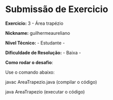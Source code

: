 # Submissão de Exercicio

**Exercicio:** 3 - Área trapézio

**Nickname:** guilhermeaureliano

**Nível Técnico:** - Estudante -

**Dificuldade de Resolução:** - Baixa -

**Como rodar o desafio**: 

Use o comando abaixo: 

javac AreaTrapezio.java (compilar o código)

java AreaTrapezio (executar o código)
